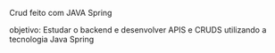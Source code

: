 Crud feito com JAVA Spring 

objetivo: Estudar o backend e desenvolver APIS e CRUDS utilizando a tecnologia Java Spring
